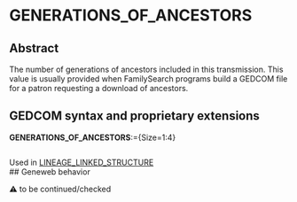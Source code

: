 ﻿# GENERATIONS_OF_ANCESTORS
## Abstract
The number of generations of ancestors included in this transmission. This value is usually provided
when FamilySearch programs build a GEDCOM file for a patron requesting a download of ancestors.


## GEDCOM syntax and proprietary extensions

**GENERATIONS_OF_ANCESTORS**:={Size=1:4}
<pre>
</pre>
Used in <a href=Ged.LINEAGE_LINKED_STRUCTURE.md>LINEAGE_LINKED_STRUCTURE</a><br />## Geneweb behavior


:warning: to be continued/checked


